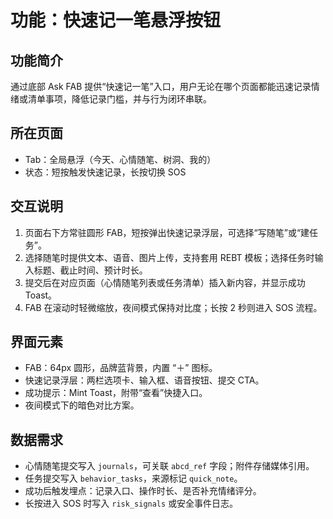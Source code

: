 # 功能：快速记一笔悬浮按钮

## 功能简介
通过底部 Ask FAB 提供“快速记一笔”入口，用户无论在哪个页面都能迅速记录情绪或清单事项，降低记录门槛，并与行为闭环串联。

## 所在页面
- Tab：全局悬浮（今天、心情随笔、树洞、我的）
- 状态：短按触发快速记录，长按切换 SOS

## 交互说明
1. 页面右下方常驻圆形 FAB，短按弹出快速记录浮层，可选择“写随笔”或“建任务”。
2. 选择随笔时提供文本、语音、图片上传，支持套用 REBT 模板；选择任务时输入标题、截止时间、预计时长。
3. 提交后在对应页面（心情随笔列表或任务清单）插入新内容，并显示成功 Toast。
4. FAB 在滚动时轻微缩放，夜间模式保持对比度；长按 2 秒则进入 SOS 流程。

## 界面元素
- FAB：64px 圆形，品牌蓝背景，内置 “＋” 图标。
- 快速记录浮层：两栏选项卡、输入框、语音按钮、提交 CTA。
- 成功提示：Mint Toast，附带“查看”快捷入口。
- 夜间模式下的暗色对比方案。

## 数据需求
- 心情随笔提交写入 `journals`，可关联 `abcd_ref` 字段；附件存储媒体引用。
- 任务提交写入 `behavior_tasks`，来源标记 `quick_note`。
- 成功后触发埋点：记录入口、操作时长、是否补充情绪评分。
- 长按进入 SOS 时写入 `risk_signals` 或安全事件日志。

